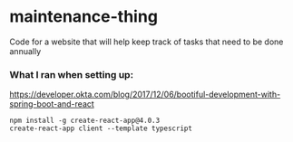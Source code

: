 # maintenance-thing
Code for a website that will help keep track of tasks that need to be done annually

### What I ran when setting up:
https://developer.okta.com/blog/2017/12/06/bootiful-development-with-spring-boot-and-react
```shell
npm install -g create-react-app@4.0.3
create-react-app client --template typescript
```
